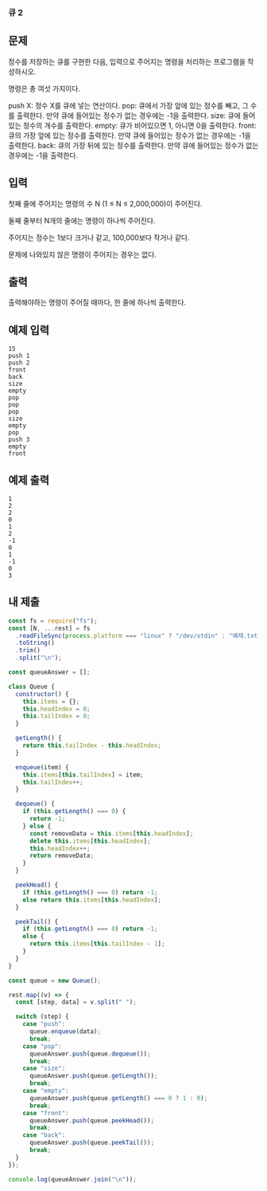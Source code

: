 ### 큐 2

## 문제

정수를 저장하는 큐를 구현한 다음, 입력으로 주어지는 명령을 처리하는 프로그램을 작성하시오.

명령은 총 여섯 가지이다.

push X: 정수 X를 큐에 넣는 연산이다.
pop: 큐에서 가장 앞에 있는 정수를 빼고, 그 수를 출력한다. 만약 큐에 들어있는 정수가 없는 경우에는 -1을 출력한다.
size: 큐에 들어있는 정수의 개수를 출력한다.
empty: 큐가 비어있으면 1, 아니면 0을 출력한다.
front: 큐의 가장 앞에 있는 정수를 출력한다. 만약 큐에 들어있는 정수가 없는 경우에는 -1을 출력한다.
back: 큐의 가장 뒤에 있는 정수를 출력한다. 만약 큐에 들어있는 정수가 없는 경우에는 -1을 출력한다.

## 입력

첫째 줄에 주어지는 명령의 수 N (1 ≤ N ≤ 2,000,000)이 주어진다.

둘째 줄부터 N개의 줄에는 명령이 하나씩 주어진다.

주어지는 정수는 1보다 크거나 같고, 100,000보다 작거나 같다.

문제에 나와있지 않은 명령이 주어지는 경우는 없다.

## 출력

출력해야하는 명령이 주어질 때마다, 한 줄에 하나씩 출력한다.

## 예제 입력

```
15
push 1
push 2
front
back
size
empty
pop
pop
pop
size
empty
pop
push 3
empty
front
```

## 예제 출력

```
1
2
2
0
1
2
-1
0
1
-1
0
3
```

## 내 제출

```js
const fs = require("fs");
const [N, ...rest] = fs
  .readFileSync(process.platform === "linux" ? "/dev/stdin" : "예제.txt")
  .toString()
  .trim()
  .split("\n");

const queueAnswer = [];

class Queue {
  constructor() {
    this.items = {};
    this.headIndex = 0;
    this.tailIndex = 0;
  }

  getLength() {
    return this.tailIndex - this.headIndex;
  }

  enqueue(item) {
    this.items[this.tailIndex] = item;
    this.tailIndex++;
  }

  dequeue() {
    if (this.getLength() === 0) {
      return -1;
    } else {
      const removeData = this.items[this.headIndex];
      delete this.items[this.headIndex];
      this.headIndex++;
      return removeData;
    }
  }

  peekHead() {
    if (this.getLength() === 0) return -1;
    else return this.items[this.headIndex];
  }

  peekTail() {
    if (this.getLength() === 0) return -1;
    else {
      return this.items[this.tailIndex - 1];
    }
  }
}

const queue = new Queue();

rest.map((v) => {
  const [step, data] = v.split(" ");

  switch (step) {
    case "push":
      queue.enqueue(data);
      break;
    case "pop":
      queueAnswer.push(queue.dequeue());
      break;
    case "size":
      queueAnswer.push(queue.getLength());
      break;
    case "empty":
      queueAnswer.push(queue.getLength() === 0 ? 1 : 0);
      break;
    case "front":
      queueAnswer.push(queue.peekHead());
      break;
    case "back":
      queueAnswer.push(queue.peekTail());
      break;
  }
});

console.log(queueAnswer.join("\n"));
```

